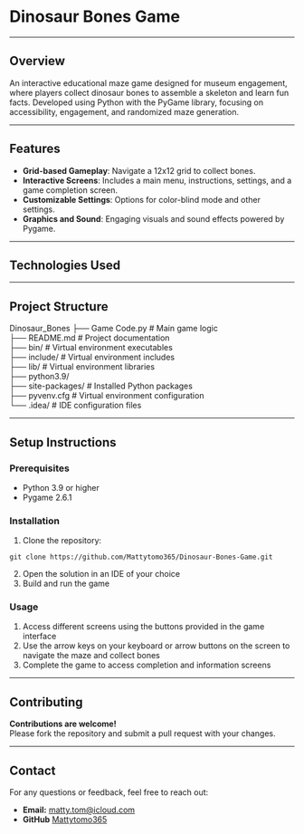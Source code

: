 # Dinosaur Bones Game

---

## Overview

An interactive educational maze game designed for museum engagement, where players collect dinosaur bones to assemble a skeleton and learn fun facts. Developed using Python with the PyGame library, focusing on accessibility, engagement, and randomized maze generation.

---

## Features

- **Grid-based Gameplay**: Navigate a 12x12 grid to collect bones.
- **Interactive Screens**: Includes a main menu, instructions, settings, and a game completion screen.
- **Customizable Settings**: Options for color-blind mode and other settings.
- **Graphics and Sound**: Engaging visuals and sound effects powered by Pygame.

---

## Technologies Used

---

## Project Structure
Dinosaur_Bones
    ├── Game Code.py # Main game logic<br/>
    ├── README.md # Project documentation <br/>
    ├── bin/ # Virtual environment executables <br/>
    ├── include/ # Virtual environment includes <br/>
    ├── lib/ # Virtual environment libraries<br/>
        ├── python3.9/ <br/>
            ├── site-packages/ # Installed Python packages <br/>
    ├── pyvenv.cfg # Virtual environment configuration <br/>
    └── .idea/ # IDE configuration files<br/>

---

## Setup Instructions

### Prerequisites
- Python 3.9 or higher
- Pygame 2.6.1

### Installation
1. Clone the repository:

```
git clone https://github.com/Mattytomo365/Dinosaur-Bones-Game.git
```

2. Open the solution in an IDE of your choice
3. Build and run the game

### Usage
1. Access different screens using the buttons provided in the game interface
2. Use the arrow keys on your keyboard or arrow buttons on the screen to navigate the maze and collect bones
3. Complete the game to access completion and information screens

---

## Contributing
**Contributions are welcome!**\
Please fork the repository and submit a pull request with your changes.

---

## Contact
For any questions or feedback, feel free to reach out:
- **Email:** matty.tom@icloud.com
- **GitHub** [Mattytomo365](https://github.com/Mattytomo365)